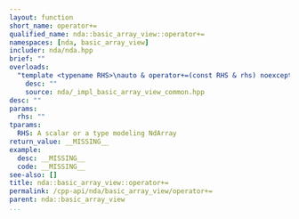 ```yaml
---
layout: function
short_name: operator+=
qualified_name: nda::basic_array_view::operator+=
namespaces: [nda, basic_array_view]
includer: nda/nda.hpp
brief: ""
overloads:
  "template <typename RHS>\nauto & operator+=(const RHS & rhs) noexcept":
    desc: ""
    source: nda/_impl_basic_array_view_common.hpp
desc: ""
params:
  rhs: ""
tparams:
  RHS: A scalar or a type modeling NdArray
return_value: __MISSING__
example:
  desc: __MISSING__
  code: __MISSING__
see-also: []
title: nda::basic_array_view::operator+=
permalink: /cpp-api/nda/basic_array_view/operator+=
parent: nda::basic_array_view
...
```


